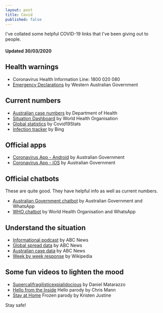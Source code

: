 ```yaml
---
layout: post
title: Covid
published: false
---
```


I've collated some helpful COVID-19 links that I've been giving out to people.<!--more-->

#### Updated 30/03/2020

## Health warnings

* Coronavirus Health Information Line: 1800 020 080
* [Emergency Declarations](https://www.wa.gov.au/government/document-collections/coronavirus-covid-19-state-of-emergency-declarations)  by Western Australian Government

## Current numbers

* [Australian case numbers](https://www.health.gov.au/news/health-alerts/novel-coronavirus-2019-ncov-health-alert/coronavirus-covid-19-current-situation-and-case-numbers) by Department of Health
* [Situation Dashboard](https://experience.arcgis.com/experience/685d0ace521648f8a5beeeee1b9125cd) by World Health Organisation
* [Global statistics](https://covid19stats.live) by Covid19Stats
* [Infection tracker](https://bing.com/covid) by Bing

## Official apps

* [Coronavirus App - Android](https://play.google.com/store/apps/details?id=au.gov.health.covid19) by Australian Government
* [Coronavirus App - iOS](https://apps.apple.com/au/app/coronavirus-australia/id1503846231) by Australian Government

## Official chatbots

These are quite good. They have helpful info as well as current numbers.

* [Australian Government chatbot](https://api.whatsapp.com/send?phone=61400253787&text=To%20learn%20more%20about%20COVID-19%20in%20Australia,%20press%20the%20send%20button%20%E2%86%92&source=&data=&autoload=false) by Australian Government and WhatsApp
* [WHO chatbot](https://api.whatsapp.com/send?phone=41794123236&text=hi&source=&data=) by World Health Organisation and WhatsApp 

## Understand the situation

* [Informational podcast](https://www.abc.net.au/radio/programs/coronacast) by ABC News
* [Global spread data](https://www.abc.net.au/news/2020-03-26/coronavirus-covid19-global-spread-data-explained/12089028) by ABC News
* [Australian case data](https://www.abc.net.au/news/2020-03-17/coronavirus-cases-data-reveals-how-covid-19-spreads-in-australia/12060704) by ABC News
* [Week by week response](https://en.wikipedia.org/wiki/2020_coronavirus_pandemic_in_Australia) by Wikipedia

## Some fun videos to lighten the mood

* [Supercalifragilisticexpialidocious](https://www.youtube.com/watch?v=ykieEE1j9eA) by Daniel Matarazzo
* [Hello from the Inside](https://www.youtube.com/watch?v=M5azNpTwVk8) Hello parody by Chris Mann
* [Stay at Home](https://www.youtube.com/watch?v=Aa9Bx7OWqnk) Frozen parody by Kristen Justine

Stay safe!

